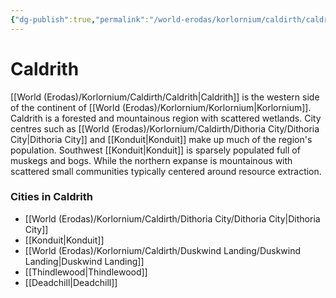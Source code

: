 ```yaml
---
{"dg-publish":true,"permalink":"/world-erodas/korlornium/caldirth/caldrith/","created":"2025-02-25T19:24:09.367-07:00"}
---
```


# Caldrith
[[World (Erodas)/Korlornium/Caldirth/Caldrith\|Caldrith]] is the western side of the continent of [[World (Erodas)/Korlornium/Korlornium\|Korlornium]].  Caldrith is a forested and mountainous region with scattered wetlands. City centres such as [[World (Erodas)/Korlornium/Caldirth/Dithoria City/Dithoria City\|Dithoria City]] and [[Konduit\|Konduit]] make up much of the region's population. Southwest [[Konduit\|Konduit]] is sparsely populated full of muskegs and bogs. While the northern expanse is mountainous with scattered small communities typically centered around resource extraction.

### Cities in Caldrith
- [[World (Erodas)/Korlornium/Caldirth/Dithoria City/Dithoria City\|Dithoria City]]
- [[Konduit\|Konduit]]
- [[World (Erodas)/Korlornium/Caldirth/Duskwind Landing/Duskwind Landing\|Duskwind Landing]]
- [[Thindlewood\|Thindlewood]]
- [[Deadchill\|Deadchill]]

